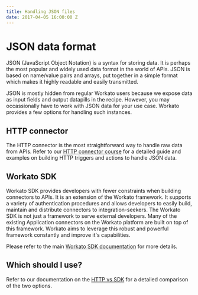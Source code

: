 ```yaml
---
title: Handling JSON files
date: 2017-04-05 16:00:00 Z
---
```


# JSON data format

JSON (JavaScript Object Notation) is a syntax for storing data. It is perhaps the most popular and widely used data format in the world of APIs. JSON is based on name/value pairs and arrays, put together in a simple format which makes it highly readable and easily transmitted.

JSON is mostly hidden from regular Workato users because we expose data as input fields and output datapills in the recipe. However, you may occassionally have to work with JSON data for your use case. Workato provides a few options for handling such instances.

## HTTP connector

The HTTP connector is the most straightforward way to handle raw data from APIs. Refer to our [HTTP connector course](http://resources.workato.com/http-connector/#/?_k=1szm77) for a detailed guide and examples on building HTTP triggers and actions to handle JSON data.

## Workato SDK

Workato SDK provides developers with fewer constraints when building connectors to APIs. It is an extension of the Workato framework. It supports a variety of authentication procedures and allows developers to easily build, maintain and distribute connectors to integration-seekers. The Workato SDK is not just a framework to serve external developers. Many of the existing Application connectors on the Workato platform are built on top of this framework. Workato aims to leverage this robust and powerful framework constantly and improve it's capabilities.

Please refer to the main [Workato SDK documentation](/_docs/_developer/_sdk/sdk_docs.md) for more details.

## Which should I use?

Refer to our documentation on the [HTTP vs SDK](/_docs/_developer/http-vs-sdk.md) for a detailed comparison of the two options.

